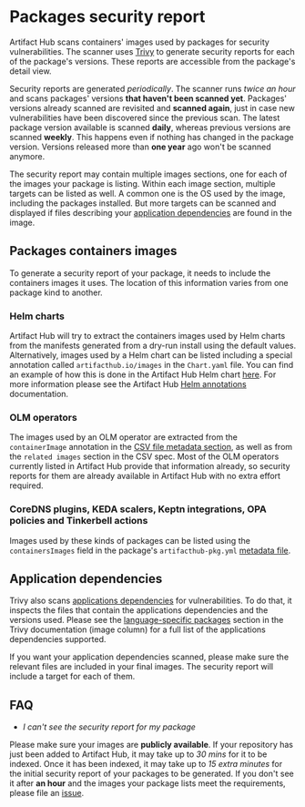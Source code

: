 # Packages security report

Artifact Hub scans containers' images used by packages for security vulnerabilities. The scanner uses [Trivy](https://github.com/aquasecurity/trivy) to generate security reports for each of the package's versions. These reports are accessible from the package's detail view.

Security reports are generated *periodically*. The scanner runs *twice an hour* and scans packages' versions **that haven't been scanned yet**. Packages' versions already scanned are revisited and **scanned again**, just in case new vulnerabilities have been discovered since the previous scan. The latest package version available is scanned **daily**, whereas previous versions are scanned **weekly**. This happens even if nothing has changed in the package version. Versions released more than **one year** ago won't be scanned anymore.

The security report may contain multiple images sections, one for each of the images your package is listing. Within each image section, multiple targets can be listed as well. A common one is the OS used by the image, including the packages installed. But more targets can be scanned and displayed if files describing your [application dependencies](#application-dependencies) are found in the image.

## Packages containers images

To generate a security report of your package, it needs to include the containers images it uses. The location of this information varies from one package kind to another.

### Helm charts

Artifact Hub will try to extract the containers images used by Helm charts from the manifests generated from a dry-run install using the default values. Alternatively, images used by a Helm chart can be listed including a special annotation called `artifacthub.io/images` in the `Chart.yaml` file. You can find an example of how this is done in the Artifact Hub Helm chart [here](https://github.com/artifacthub/hub/blob/a3ffcb7cee0aa3923c3e4cf9bcf8ac0f2f437a2b/charts/artifact-hub/Chart.yaml#L25-L34). For more information please see the Artifact Hub [Helm annotations](https://github.com/artifacthub/hub/blob/master/docs/helm_annotations.md) documentation.

### OLM operators

The images used by an OLM operator are extracted from the `containerImage` annotation in the [CSV file metadata section](https://github.com/operator-framework/community-operators/blob/master/docs/packaging-required-fields.md), as well as from the `related images` section in the CSV spec. Most of the OLM operators currently listed in Artifact Hub provide that information already, so security reports for them are already available in Artifact Hub with no extra effort required.

### CoreDNS plugins, KEDA scalers, Keptn integrations, OPA policies and Tinkerbell actions

Images used by these kinds of packages can be listed using the `containersImages` field in the package's `artifacthub-pkg.yml` [metadata file](https://github.com/artifacthub/hub/blob/master/docs/metadata/artifacthub-pkg.yml).

## Application dependencies

Trivy also scans [applications dependencies](https://aquasecurity.github.io/trivy/v0.22.0/vulnerability/detection/language/) for vulnerabilities. To do that, it inspects the files that contain the applications dependencies and the versions used. Please see the [language-specific packages](https://aquasecurity.github.io/trivy/v0.22.0/vulnerability/detection/language/) section in the Trivy documentation (image column) for a full list of the applications dependencies supported.

If you want your application dependencies scanned, please make sure the relevant files are included in your final images. The security report will include a target for each of them.

## FAQ

- *I can't see the security report for my package*

Please make sure your images are **publicly available**. If your repository has just been added to Artifact Hub, it may take up to *30 mins* for it to be indexed. Once it has been indexed, it may take up to *15 extra minutes* for the initial security report of your packages to be generated. If you don't see it after **an hour** and the images your package lists meet the requirements, please file an [issue](https://github.com/artifacthub/hub/issues).
